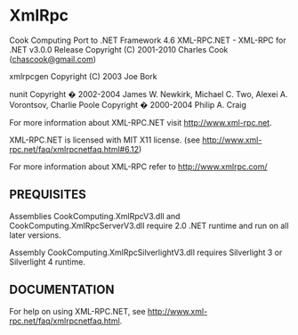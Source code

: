 # XmlRpc
Cook Computing Port to .NET Framework 4.6
XML-RPC.NET - XML-RPC for .NET 
v3.0.0 Release
Copyright (C) 2001-2010 Charles Cook (chascook@gmail.com)

xmlrpcgen 
Copyright (C) 2003 Joe Bork

nunit
Copyright � 2002-2004 James W. Newkirk, Michael C. Two, Alexei A. Vorontsov, Charlie Poole
Copyright � 2000-2004 Philip A. Craig



For more information about XML-RPC.NET visit http://www.xml-rpc.net.

XML-RPC.NET is licensed with MIT X11 license.
(see http://www.xml-rpc.net/faq/xmlrpcnetfaq.html#6.12)

For more information about XML-RPC refer to http://www.xmlrpc.com/


PREQUISITES
-----------
Assemblies CookComputing.XmlRpcV3.dll and CookComputing.XmlRpcServerV3.dll 
require 2.0 .NET runtime and run on all later versions.

Assembly CookComputing.XmlRpcSilverlightV3.dll requires Silverlight 3 or Silverlight 4 runtime.

DOCUMENTATION
-------------
For help on using XML-RPC.NET, see 
http://www.xml-rpc.net/faq/xmlrpcnetfaq.html.
